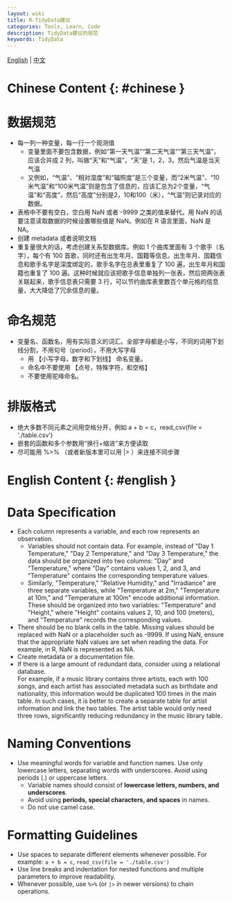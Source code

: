 ```yaml
---
layout: wiki
title: R-TidyData建议
categories: Tools, Learn, Code
description: TidyData建议的规范
keywords: TidyData
---
```


<a href="#english">English</a> | <a href="#chinese">中文</a>

# Chinese Content {: #chinese }
# 数据规范
- 每一列一种变量，每一行一个观测值
    - 变量里面不要包含数据，例如“第一天气温”“第二天气温”“第三天气温”，应该合并成 2 列，叫做“天”和“气温”，“天”是 1，2，3，然后气温是当天气温
    - 又例如，“气温”、“相对湿度”和“辐照度”是三个变量，而“2米气温”、“10米气温”和“100米气温”则是包含了信息的，应该汇总为2个变量，“气温”和“高度”，然后“高度”分别是2，10和100（米），“气温”则记录对应的数据。
- 表格中不要有空白，空白用 NaN 或者 -9999 之类的值来替代。用 NaN 的话要注意读取数据的时候设置哪些值是 NaN。例如在 R 语言里面，NaN 是 NA。
- 创建 metadata 或者说明文档 
- 重复量很大的话，考虑创建关系型数据库。例如 1 个曲库里面有 3 个歌手（名字），每个有 100 首歌，同时还有出生年月、国籍等信息。出生年月、国籍信息和歌手名字是深度绑定的，歌手名字在总表里重复了 100 遍，出生年月和国籍也重复了 100 遍。这种时候就应该把歌手信息单独列一张表，然后把两张表关联起来，歌手信息表只需要 3 行，可以节约曲库表里数百个单元格的信息量，大大降低了冗余信息的量。

# 命名规范
- 变量名、函数名，用有实际意义的词汇。全部字母都是小写，不同的词用下划线分割，不用句号（period），不用大写字母
    - 用 【小写字母，数字和下划线】 命名变量。
    - 命名中不要使用 【点号，特殊字符，和空格】
    - 不要使用驼峰命名。

# 排版格式
- 绝大多数不同元素之间用空格分开，例如 a + b = c，read_csv(file = './table.csv')
- 嵌套的函数和多个参数用“换行+缩进”来方便读取
- 尽可能用 %>% （或者新版本里可以用 |> ）来连接不同步骤


# English Content {: #english }
# Data Specification
- Each column represents a variable, and each row represents an observation.
    - Variables should not contain data. For example, instead of "Day 1 Temperature," "Day 2 Temperature," and "Day 3 Temperature," the data should be organized into two columns: "Day" and "Temperature," where "Day" contains values 1, 2, and 3, and "Temperature" contains the corresponding temperature values.
    - Similarly, "Temperature," "Relative Humidity," and "Irradiance" are three separate variables, while "Temperature at 2m," "Temperature at 10m," and "Temperature at 100m" encode additional information. These should be organized into two variables: "Temperature" and "Height," where "Height" contains values 2, 10, and 100 (meters), and "Temperature" records the corresponding values.
- There should be no blank cells in the table. Missing values should be replaced with NaN or a placeholder such as -9999. If using NaN, ensure that the appropriate NaN values are set when reading the data. For example, in R, NaN is represented as NA.
- Create metadata or a documentation file.
- If there is a large amount of redundant data, consider using a relational database.  
  For example, if a music library contains three artists, each with 100 songs, and each artist has associated metadata such as birthdate and nationality, this information would be duplicated 100 times in the main table. In such cases, it is better to create a separate table for artist information and link the two tables. The artist table would only need three rows, significantly reducing redundancy in the music library table.

# Naming Conventions
- Use meaningful words for variable and function names. Use only lowercase letters, separating words with underscores. Avoid using periods (.) or uppercase letters.
    - Variable names should consist of **lowercase letters, numbers, and underscores**.
    - Avoid using **periods, special characters, and spaces** in names.
    - Do not use camel case.

# Formatting Guidelines
- Use spaces to separate different elements whenever possible. For example: `a + b = c`, `read_csv(file = './table.csv')`
- Use line breaks and indentation for nested functions and multiple parameters to improve readability.
- Whenever possible, use `%>%` (or `|>` in newer versions) to chain operations.
